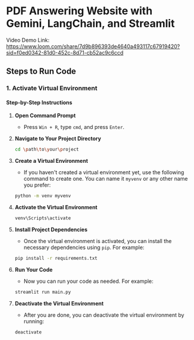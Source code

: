 # PDF Answering Website with Gemini, LangChain, and Streamlit

Video Demo Link: https://www.loom.com/share/7d9b896393de4640a493117c67919420?sid=f0ed0342-81d0-452c-8d71-cb52ac9c6ccd

## Steps to Run Code

### 1. Activate Virtual Environment

#### Step-by-Step Instructions

1. **Open Command Prompt**
    - Press `Win + R`, type `cmd`, and press `Enter`.

2. **Navigate to Your Project Directory**
    ```sh
    cd \path\to\your\project
    ```

3. **Create a Virtual Environment**
    - If you haven't created a virtual environment yet, use the following command to create one. You can name it `myvenv` or any other name you prefer:
    ```sh
    python -m venv myvenv
    ```

4. **Activate the Virtual Environment**
    ```sh
    venv\Scripts\activate
    ```

5. **Install Project Dependencies**
    - Once the virtual environment is activated, you can install the necessary dependencies using `pip`. For example:
    ```sh
    pip install -r requirements.txt
    ```

6. **Run Your Code**
    - Now you can run your code as needed. For example:
    ```sh
    streamlit run main.py
    ```

7. **Deactivate the Virtual Environment**
    - After you are done, you can deactivate the virtual environment by running:
    ```sh
    deactivate
    ```
